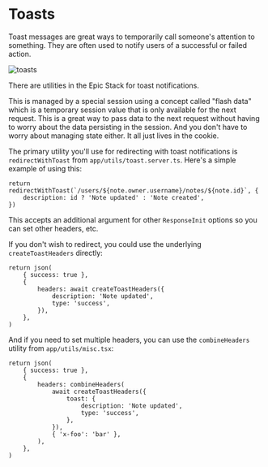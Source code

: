 # Toasts

Toast messages are great ways to temporarily call someone's attention to
something. They are often used to notify users of a successful or failed action.

![toasts](https://github.com/epicweb-dev/epic-stack/assets/1500684/715d754a-9e9f-4b61-814f-881121f2fa48)

There are utilities in the Epic Stack for toast notifications.

This is managed by a special session using a concept called "flash data" which
is a temporary session value that is only available for the next request. This
is a great way to pass data to the next request without having to worry about
the data persisting in the session. And you don't have to worry about managing
state either. It all just lives in the cookie.

The primary utility you'll use for redirecting with toast notifications is
`redirectWithToast` from `app/utils/toast.server.ts`. Here's a simple example of
using this:

```tsx
return redirectWithToast(`/users/${note.owner.username}/notes/${note.id}`, {
	description: id ? 'Note updated' : 'Note created',
})
```

This accepts an additional argument for other `ResponseInit` options so you can
set other headers, etc.

If you don't wish to redirect, you could use the underlying `createToastHeaders`
directly:

```tsx
return json(
	{ success: true },
	{
		headers: await createToastHeaders({
			description: 'Note updated',
			type: 'success',
		}),
	},
)
```

And if you need to set multiple headers, you can use the `combineHeaders`
utility from `app/utils/misc.tsx`:

```tsx
return json(
	{ success: true },
	{
		headers: combineHeaders(
			await createToastHeaders({
				toast: {
					description: 'Note updated',
					type: 'success',
				},
			}),
			{ 'x-foo': 'bar' },
		),
	},
)
```
